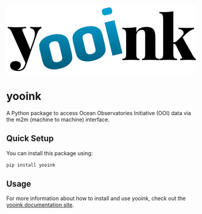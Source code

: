 ![Yooink text logo](https://github.com/Waveform-Analytics/yooink/blob/1425dc9feb25ba4765d44e0fa151468720d92f63/assets/final-text-sm.png)

# yooink

A Python package to access Ocean Observatories Initiative (OOI) data via 
the m2m (machine to machine) interface. 

## Quick Setup

You can install this package using:

```bash
pip install yooink
```

## Usage

For more information about how to install and use yooink, check out the 
[yooink documentation site](https://waveform-analytics.github.io/yooink/).

